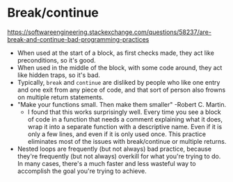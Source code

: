 # Break/continue
https://softwareengineering.stackexchange.com/questions/58237/are-break-and-continue-bad-programming-practices

* When used at the start of a block, as first checks made, they act like preconditions, so it's good.
* When used in the middle of the block, with some code around, they act like hidden traps, so it's bad.
* Typically, `break` and `continue` are disliked by people who like one entry and one exit from any piece of code, and that sort of person also frowns on multiple return statements.
* "Make your functions small. Then make them smaller" -Robert C. Martin.
  * I found that this works surprisingly well. Every time you see a block of code in a function that needs a comment explaining what it does, wrap it into a separate function with a descriptive name. Even if it is only a few lines, and even if it is only used once. This practice eliminates most of the issues with break/continue or multiple returns.
* Nested loops are frequently (but not always) bad practice, because they're frequently (but not always) overkill for what you're trying to do. In many cases, there's a much faster and less wasteful way to accomplish the goal you're trying to achieve.
